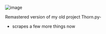 ![image](https://github.com/RoseInjector/Thorn-Remastered-/assets/138173273/a742dc9c-598e-46dd-a526-fe158b0cbf05)

Remastered version of my old project Thorn.py-



- scrapes a few more things now

